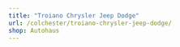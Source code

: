 ```yaml
---
title: "Troiano Chrysler Jeep Dodge"
url: /colchester/troiano-chrysler-jeep-dodge/
shop: Autohaus
---
```

